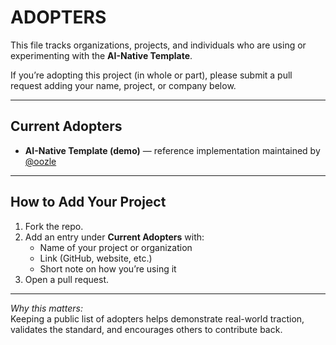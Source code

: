 # ADOPTERS

This file tracks organizations, projects, and individuals who are using or experimenting with the **AI-Native Template**.

If you’re adopting this project (in whole or part), please submit a pull request adding your name, project, or company below.

---

## Current Adopters

- **AI-Native Template (demo)** — reference implementation maintained by [@oozle](https://github.com/oozle)

---

## How to Add Your Project

1. Fork the repo.
2. Add an entry under **Current Adopters** with:
   - Name of your project or organization
   - Link (GitHub, website, etc.)
   - Short note on how you’re using it
3. Open a pull request.

---

*Why this matters:*  
Keeping a public list of adopters helps demonstrate real-world traction, validates the standard, and encourages others to contribute back.
